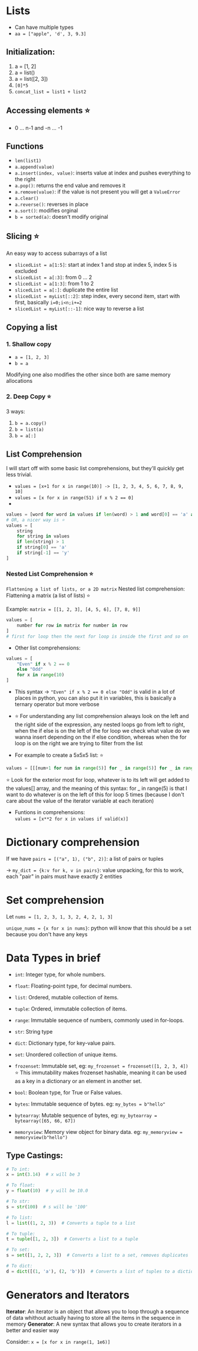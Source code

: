 # Lists
- Can have multiple types
- `aa = ["apple", 'd', 3, 9.3]`

## Initialization:
1. a = [1, 2]
2. a = list()
3. a = list([2, 3])
4. `[0]*5`
5. `concat_list = list1 + list2`

## Accessing elements ⭐️
- 0 ... n-1 and -n ... -1

## Functions
- `len(list1)`
- `a.append(value)`
- `a.insert(index, value)`: inserts value at index and pushes everything to the right
- `a.pop()`: returns the end value and removes it
- `a.remove(value)`: if the value is not present you will get a `ValueError`
- `a.clear()`
- `a.reverse()`: reverses in place
- `a.sort()`: modifies orginal
- `b = sorted(a)`: doesn't modify original

## Slicing ⭐️
An easy way to access subarrays of a list

- `slicedList = a[1:5]`: start at index 1 and stop at index 5, index 5 is excluded
- `slicedList = a[:3]`: from 0 ... 2
- `slicedList = a[1:3]`: from 1 to 2
- `slicedList = a[:]`: duplicate the entire list
- `slicedList = myList[::2]`: step index, every second item, start with first, basically `i=0;i<n;i+=2`
- `slicedList = myList[::-1]`: nice way to reverse a list

## Copying a list
### 1. Shallow copy
- `a = [1, 2, 3]`
- `b = a`

Modifying one also modifies the other since both are same memory allocations

### 2. Deep Copy ⭐️
3 ways:
1. `b = a.copy()`
2. `b = list(a)`
3.  `b = a[:]`

## List Comprehension
I will start off with some basic list comprehensions, but they'll quickly get less trivial.

- `values = [x+1 for x in range(10)] -> [1, 2, 3, 4, 5, 6, 7, 8, 9, 10]`
- `values = [x for x in range(51) if x % 2 == 0]`
- 
```python
values = [word for word in values if len(word) > 1 and word[0] == 'a' and word[-1] == 'y']
# OR, a nicer way is ⭐️
values = [
    string
    for string in values
    if len(string) > 1
    if string[0] == 'a'
    if string[-1] == 'y'
]

```

### Nested List Comprehension ⭐️
`Flattening a list of lists, or a 2D matrix`
Nested list comprehension: Flattening a matrix (a list of lists) ⭐️

Example: `matrix = [[1, 2, 3], [4, 5, 6], [7, 8, 9]]`

```python
values = [
    number for row in matrix for number in row
]
# first for loop then the next for loop is inside the first and so on
```
- Other list comprehensions:

```python
values = [
    "Even" if x % 2 == 0 
    else "Odd" 
    for x in range(10)
]
```
- This syntax ->
`"Even" if x % 2 == 0 else "Odd"` is valid in a lot of places in python, you can also put it in variables, this is basically a ternary operator but more verbose

- ⭐️ For understanding any list comprehension always look on the left and the right side of the expression, any nested loops go from left to right, when the if else is on the left of the for loop we check what value do we wanna insert depending on the if else condition, whereas when the for loop is on the right we are trying to filter from the list

- For example to create a 5x5x5 list: ⭐️ 
```python
values = [[[num+1 for num in range(5)] for _ in range(5)] for _ in range(5)]
```
⭐️ Look for the exterior most for loop, whatever is to its left will get added to the values[] array, and the meaning of this syntax: for _ in range(5) is that I want to do whatever is on the left of this for loop 5 times (because I don't care about the value of the iterator variable at each iteration)

- Funtions in comprehensions:\
`values = [x**2 for x in values if valid(x)]`

# Dictionary comprehension
If we have `pairs = [("a", 1), ("b", 2)]`: a list of pairs or tuples

-> `my_dict = {k:v for k, v in pairs}`: value unpacking, for this to work, each "pair" in pairs must have exactly 2 entities

# Set comprehension

Let `nums = [1, 2, 3, 1, 3, 2, 4, 2, 1, 3]`

`unique_nums = {x for x in nums}`: python will know that this should be a set because you don't have any keys

# Data Types in brief
- `int`: Integer type, for whole numbers.
- `float`: Floating-point type, for decimal numbers.
- `list`: Ordered, mutable collection of items.
- `tuple`: Ordered, immutable collection of items.
- `range`: Immutable sequence of numbers, commonly used in for-loops.
- `str`: String type
- `dict`: Dictionary type, for key-value pairs.
- `set`: Unordered collection of unique items.
- `frozenset`: Immutable set, eg: `my_frozenset = frozenset([1, 2, 3, 4])`\
⭐️ This immutability makes frozenset hashable, meaning it can be used as a key in a dictionary or an element in another set.

- `bool`: Boolean type, for True or False values.
- `bytes`: Immutable sequence of bytes. eg: `my_bytes = b"hello"`
- `bytearray`: Mutable sequence of bytes, eg: `my_bytearray = bytearray([65, 66, 67])`
- `memoryview`: Memory view object for binary data. eg: `my_memoryview = memoryview(b"hello")`

## Type Castings:
```python
# To int:
x = int(3.14)  # x will be 3

# To float:
y = float(10)  # y will be 10.0

# To str:
s = str(100)  # s will be '100'

# To list:
l = list((1, 2, 3))  # Converts a tuple to a list

# To tuple:
t = tuple([1, 2, 3])  # Converts a list to a tuple

# To set:
s = set([1, 2, 2, 3])  # Converts a list to a set, removes duplicates

# To dict:
d = dict([(1, 'a'), (2, 'b')])  # Converts a list of tuples to a dictionary
```



# Generators and Iterators
**Iterator**: An iterator is an object that allows you to loop through a sequence of data whithout actually having to store all the items in the sequence in memory
**Generator**: A new syntax that allows you to create iterators in a better and easier way

Consider:
`x = [x for x in range(1, 1e6)]`